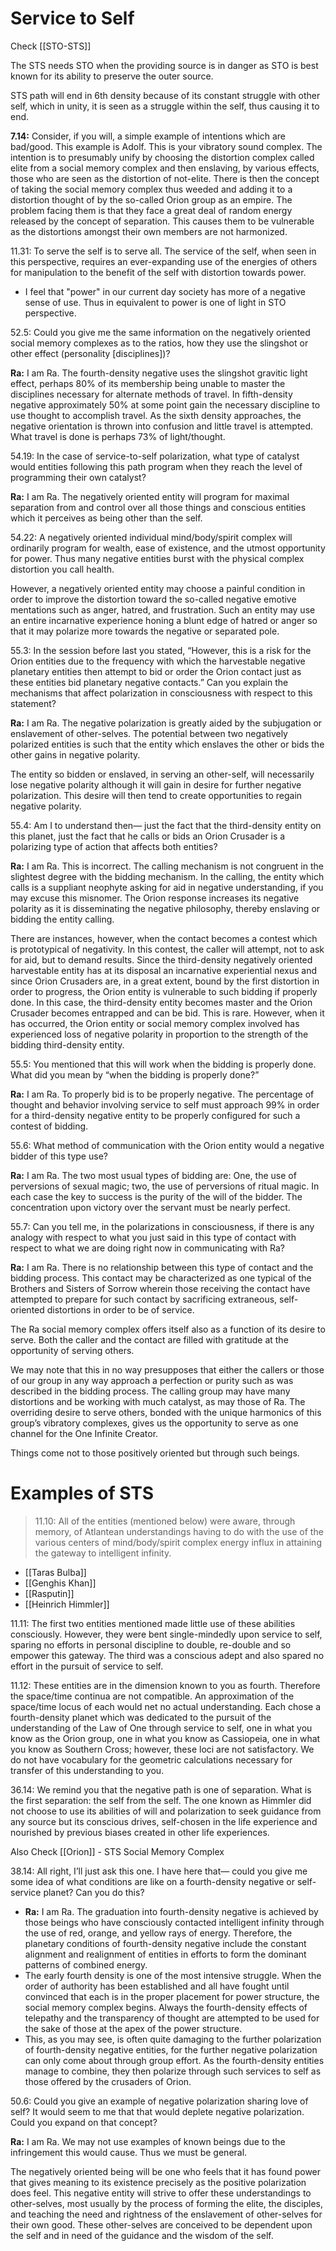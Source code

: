 # Service to Self
Check [[STO-STS]]

The STS needs STO when the providing source is in danger as STO is best known for its ability to preserve the outer source.

STS path will end in 6th density because of its constant struggle with other self, which in unity, it is seen as a struggle within the self, thus causing it to end.

**7.14:** Consider, if you will, a simple example of intentions which are bad/good. This example is Adolf. This is your vibratory sound complex. The intention is to presumably unify by choosing the distortion complex called elite from a social memory complex and then enslaving, by various effects, those who are seen as the distortion of not-elite. There is then the concept of taking the social memory complex thus weeded and adding it to a distortion thought of by the so-called Orion group as an empire. The problem facing them is that they face a great deal of random energy released by the concept of separation. This causes them to be vulnerable as the distortions amongst their own members are not harmonized.

11.31: To serve the self is to serve all. The service of the self, when seen in this perspective, requires an ever-expanding use of the energies of others for manipulation to the benefit of the self with distortion towards power.
- I feel that "power" in our current day society has more of a negative sense of use. Thus in equivalent to power is one of light in STO perspective.

52.5: Could you give me the same information on the negatively oriented social memory complexes as to the ratios, how they use the slingshot or other effect (personality [disciplines])?

**Ra:** I am Ra. The fourth-density negative uses the slingshot gravitic light effect, perhaps 80% of its membership being unable to master the disciplines necessary for alternate methods of travel. In fifth-density negative approximately 50% at some point gain the necessary discipline to use thought to accomplish travel. As the sixth density approaches, the negative orientation is thrown into confusion and little travel is attempted. What travel is done is perhaps 73% of light/thought.

54.19: In the case of service-to-self polarization, what type of catalyst would entities following this path program when they reach the level of programming their own catalyst?

**Ra:** I am Ra. The negatively oriented entity will program for maximal separation from and control over all those things and conscious entities which it perceives as being other than the self.

54.22: A negatively oriented individual mind/body/spirit complex will ordinarily program for wealth, ease of existence, and the utmost opportunity for power. Thus many negative entities burst with the physical complex distortion you call health.  
  
However, a negatively oriented entity may choose a painful condition in order to improve the distortion toward the so-called negative emotive mentations such as anger, hatred, and frustration. Such an entity may use an entire incarnative experience honing a blunt edge of hatred or anger so that it may polarize more towards the negative or separated pole.

55.3: In the session before last you stated, “However, this is a risk for the Orion entities due to the frequency with which the harvestable negative planetary entities then attempt to bid or order the Orion contact just as these entities bid planetary negative contacts.” Can you explain the mechanisms that affect polarization in consciousness with respect to this statement?

**Ra:** I am Ra. The negative polarization is greatly aided by the subjugation or enslavement of other-selves. The potential between two negatively polarized entities is such that the entity which enslaves the other or bids the other gains in negative polarity.  
  
The entity so bidden or enslaved, in serving an other-self, will necessarily lose negative polarity although it will gain in desire for further negative polarization. This desire will then tend to create opportunities to regain negative polarity.

55.4: Am I to understand then— just the fact that the third-density entity on this planet, just the fact that he calls or bids an Orion Crusader is a polarizing type of action that affects both entities?

**Ra:** I am Ra. This is incorrect. The calling mechanism is not congruent in the slightest degree with the bidding mechanism. In the calling, the entity which calls is a suppliant neophyte asking for aid in negative understanding, if you may excuse this misnomer. The Orion response increases its negative polarity as it is disseminating the negative philosophy, thereby enslaving or bidding the entity calling.  
  
There are instances, however, when the contact becomes a contest which is prototypical of negativity. In this contest, the caller will attempt, not to ask for aid, but to demand results. Since the third-density negatively oriented harvestable entity has at its disposal an incarnative experiential nexus and since Orion Crusaders are, in a great extent, bound by the first distortion in order to progress, the Orion entity is vulnerable to such bidding if properly done. In this case, the third-density entity becomes master and the Orion Crusader becomes entrapped and can be bid. This is rare. However, when it has occurred, the Orion entity or social memory complex involved has experienced loss of negative polarity in proportion to the strength of the bidding third-density entity.

55.5: You mentioned that this will work when the bidding is properly done. What did you mean by “when the bidding is properly done?”

**Ra:** I am Ra. To properly bid is to be properly negative. The percentage of thought and behavior involving service to self must approach 99% in order for a third-density negative entity to be properly configured for such a contest of bidding.

55.6: What method of communication with the Orion entity would a negative bidder of this type use?

**Ra:** I am Ra. The two most usual types of bidding are: One, the use of perversions of sexual magic; two, the use of perversions of ritual magic. In each case the key to success is the purity of the will of the bidder. The concentration upon victory over the servant must be nearly perfect.

55.7: Can you tell me, in the polarizations in consciousness, if there is any analogy with respect to what you just said in this type of contact with respect to what we are doing right now in communicating with Ra?

**Ra:** I am Ra. There is no relationship between this type of contact and the bidding process. This contact may be characterized as one typical of the Brothers and Sisters of Sorrow wherein those receiving the contact have attempted to prepare for such contact by sacrificing extraneous, self-oriented distortions in order to be of service.  
  
The Ra social memory complex offers itself also as a function of its desire to serve. Both the caller and the contact are filled with gratitude at the opportunity of serving others.  
  
We may note that this in no way presupposes that either the callers or those of our group in any way approach a perfection or purity such as was described in the bidding process. The calling group may have many distortions and be working with much catalyst, as may those of Ra. The overriding desire to serve others, bonded with the unique harmonics of this group’s vibratory complexes, gives us the opportunity to serve as one channel for the One Infinite Creator.  
  
Things come not to those positively oriented but through such beings.
# Examples of STS

>11.10: All of the entities (mentioned below) were aware, through memory, of Atlantean understandings having to do with the use of the various centers of mind/body/spirit complex energy influx in attaining the gateway to intelligent infinity.
- [[Taras Bulba]]
- [[Genghis Khan]]
- [[Rasputin]]
- [[Heinrich Himmler]]

11.11: The first two entities mentioned made little use of these abilities consciously. However, they were bent single-mindedly upon service to self, sparing no efforts in personal discipline to double, re-double and so empower this gateway. The third was a conscious adept and also spared no effort in the pursuit of service to self.

11.12: These entities are in the dimension known to you as fourth. Therefore the space/time continua are not compatible. An approximation of the space/time locus of each would net no actual understanding. Each chose a fourth-density planet which was dedicated to the pursuit of the understanding of the Law of One through service to self, one in what you know as the Orion group, one in what you know as Cassiopeia, one in what you know as Southern Cross; however, these loci are not satisfactory. We do not have vocabulary for the geometric calculations necessary for transfer of this understanding to you.

36.14: We remind you that the negative path is one of separation. What is the first separation: the self from the self. The one known as Himmler did not choose to use its abilities of will and polarization to seek guidance from any source but its conscious drives, self-chosen in the life experience and nourished by previous biases created in other life experiences.

Also Check [[Orion]] - STS Social Memory Complex

38.14: All right, I’ll just ask this one. I have here that— could you give me some idea of what conditions are like on a fourth-density negative or self-service planet? Can you do this?
- **Ra:** I am Ra. The graduation into fourth-density negative is achieved by those beings who have consciously contacted intelligent infinity through the use of red, orange, and yellow rays of energy. Therefore, the planetary conditions of fourth-density negative include the constant alignment and realignment of entities in efforts to form the dominant patterns of combined energy.
- The early fourth density is one of the most intensive struggle. When the order of authority has been established and all have fought until convinced that each is in the proper placement for power structure, the social memory complex begins. Always the fourth-density effects of telepathy and the transparency of thought are attempted to be used for the sake of those at the apex of the power structure.
- This, as you may see, is often quite damaging to the further polarization of fourth-density negative entities, for the further negative polarization can only come about through group effort. As the fourth-density entities manage to combine, they then polarize through such services to self as those offered by the crusaders of Orion.

50.6: Could you give an example of negative polarization sharing love of self? It would seem to me that that would deplete negative polarization. Could you expand on that concept?

**Ra:** I am Ra. We may not use examples of known beings due to the infringement this would cause. Thus we must be general.  
  
The negatively oriented being will be one who feels that it has found power that gives meaning to its existence precisely as the positive polarization does feel. This negative entity will strive to offer these understandings to other-selves, most usually by the process of forming the elite, the disciples, and teaching the need and rightness of the enslavement of other-selves for their own good. These other-selves are conceived to be dependent upon the self and in need of the guidance and the wisdom of the self.